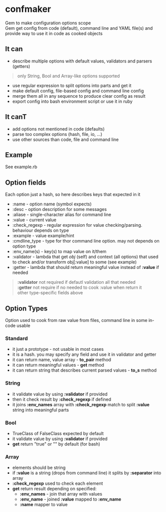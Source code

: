 # confmaker
Gem to make configuration options scope  
Gem get config from code (default), command line and YAML file(s) and
provide way to use it in code as cooked objects  


## It can
- describe multiple options with default values, validators and parsers (getters)

> only String, Bool and Array-like options supported

- use regular expression to split options into parts and get it
- make default config, file-based config and command line config
- merge them all in any sequence to produce clear config as result
- export config into bash environment script or use it in ruby

## It canT
- add options not mentioned in code (defaults)
- parse too complex options (hash, file, io, ...)
- use other sources than code, file and command line

## Example
See example.rb  

## Option fields
Each option just a hash, so here describes keys that expected in it
- :name - option name (symbol expects)
- :desc - option description for some messages
- :aliase - single-character alias for command line
- :value - current value
- :check_regexp - regular expression for value checking/parsing. behaviour depends on type
- :example - value example/hint
- :cmdline_type - type for thor command line option. may not depends on option type
- :env_name(s) - key(s) to map value on it/them
- :validator - lambda that get *obj* (self) and context (all options) that used to check and/or transform obj[:value] to some (see example)
- :getter - lambda that should return meaningful value instead of **:value** if needed

> **:validator** not required if defautl validation all that needed  
> **:getter** not require if no needed to cook :value when return it  
> other type-specific fields above  

## Option Types
Option used to cook from raw value from files, command line in some in-code usable  
### Standard
- it just a prototype - not usable in most cases
- it is a hash. you may specify any field and use it in validator and getter
- it can return name, value array - **to_pair** method
- it can return meaningful values - **get** method
- it can return string that describes current parsed values - **to_s** method
### String
- it validate value by using **:validator** if provided
- then it check result by **:check_regexp** if defined
- it joins **:env_names** array with **:check_regexp** match to split **:value** string into meaningful parts

### Bool
- TrueClass of FalseClass expected by default
- it validate value by using **:validator** if provided
- **get** return "true" or "" by default (for bash)

### Array
- elements should be string
- if **:value** is a string (drops from command line) it splits by **:separator** into array
- **:check_regexp** used to check each element
- **get** return result depending on specified:
  + **:env_names** - join that array with values
  + **:env_name**  - joined **:value** mapped to **:env_name**
  + **:name** mapper to value
